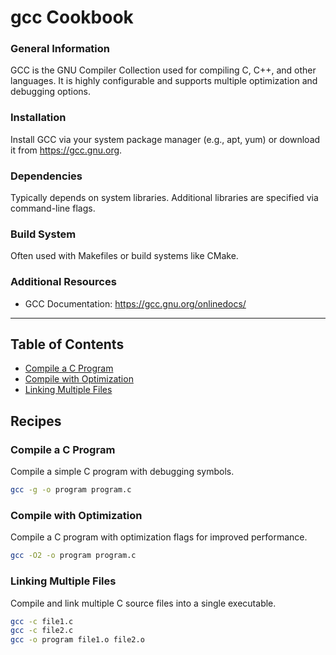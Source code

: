 # gcc Cookbook

### General Information
GCC is the GNU Compiler Collection used for compiling C, C++, and other languages. It is highly configurable and supports multiple optimization and debugging options.


### Installation
Install GCC via your system package manager (e.g., apt, yum) or download it from https://gcc.gnu.org.


### Dependencies
Typically depends on system libraries. Additional libraries are specified via command-line flags.


### Build System
Often used with Makefiles or build systems like CMake.


### Additional Resources
- GCC Documentation: https://gcc.gnu.org/onlinedocs/


---

## Table of Contents

- [Compile a C Program](#compile-a-c-program)
- [Compile with Optimization](#compile-with-optimization)
- [Linking Multiple Files](#linking-multiple-files)

## Recipes

### Compile a C Program

Compile a simple C program with debugging symbols.

```bash
gcc -g -o program program.c

```
### Compile with Optimization

Compile a C program with optimization flags for improved performance.

```bash
gcc -O2 -o program program.c

```
### Linking Multiple Files

Compile and link multiple C source files into a single executable.

```bash
gcc -c file1.c
gcc -c file2.c
gcc -o program file1.o file2.o

```
